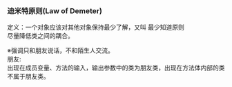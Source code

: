 ### 迪米特原则(Law of Demeter)
定义：一个对象应该对其他对象保持最少了解，又叫 最少知道原则  
尽量降低类之间的耦合。  

※强调只和朋友说话，不和陌生人交流。  
朋友:  
  出现在成员变量、方法的输入，输出参数中的类为朋友类，出现在方法体内部的类不属于朋友类。
      